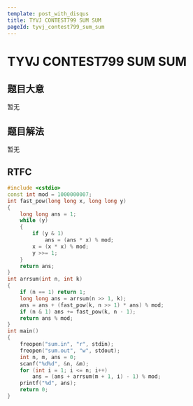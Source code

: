 ```yaml
---
template: post_with_disqus
title: TYVJ CONTEST799 SUM SUM
pageId: tyvj_contest799_sum_sum
---
```


# TYVJ CONTEST799 SUM SUM
<span id="poem"></span><script>$(function(){$.ajax('/api/poem?rnd='+Date.now()+Math.random()).done(function(data){$('#poem').text(data);});});</script>
## 题目大意
暂无

## 题目解法
暂无

## RTFC

```cpp
#include <cstdio>
const int mod = 1000000007;
int fast_pow(long long x, long long y)
{
    long long ans = 1;
    while (y)
    {
        if (y & 1)
            ans = (ans * x) % mod;
        x = (x * x) % mod;
        y >>= 1;
    }
    return ans;
}
int arrsum(int n, int k)
{
    if (n == 1) return 1;
    long long ans = arrsum(n >> 1, k);
    ans = ans + (fast_pow(k, n >> 1) * ans) % mod;
    if (n & 1) ans += fast_pow(k, n - 1);
    return ans % mod;
}
int main()
{
    freopen("sum.in", "r", stdin);
    freopen("sum.out", "w", stdout);
    int n, m, ans = 0;
    scanf("%d%d", &n, &m);
    for (int i = 1; i <= n; i++)
        ans = (ans + arrsum(m + 1, i) - 1) % mod;
    printf("%d", ans);
    return 0;
}
```
<div id="__comment"></div>

